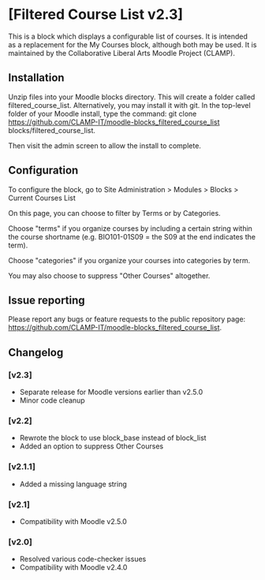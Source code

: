 # [Filtered Course List v2.3]

This is a block which displays a configurable list of courses. It is intended as a replacement for the My Courses block, although both may be used. It is maintained by the Collaborative Liberal Arts Moodle Project (CLAMP).

## Installation

Unzip files into your Moodle blocks directory. This will create a folder called filtered_course_list. Alternatively, you may install it with git. In the top-level folder of your Moodle install, type the command: git clone https://github.com/CLAMP-IT/moodle-blocks_filtered_course_list blocks/filtered_course_list.

Then visit the admin screen to allow the install to complete.

## Configuration ##

To configure the block, go to Site Administration > Modules > Blocks > Current Courses List

On this page, you can choose to filter by Terms or by Categories.

Choose "terms" if you organize courses by including a certain string within the course shortname (e.g. BIO101-01S09 = the S09 at the end indicates the term).

Choose "categories" if you organize your courses into categories by term.

You may also choose to suppress "Other Courses" altogether.

## Issue reporting ##

Please report any bugs or feature requests to the public repository page: <https://github.com/CLAMP-IT/moodle-blocks_filtered_course_list>.

## Changelog ##

### [v2.3] ###
* Separate release for Moodle versions earlier than v2.5.0
* Minor code cleanup

### [v2.2] ###
* Rewrote the block to use block_base instead of block_list
* Added an option to suppress Other Courses

### [v2.1.1] ###
* Added a missing language string

### [v2.1] ###
* Compatibility with Moodle v2.5.0

### [v2.0] ###
* Resolved various code-checker issues
* Compatibility with Moodle v2.4.0
